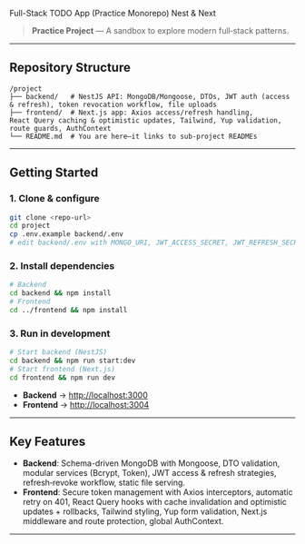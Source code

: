 Full-Stack TODO App (Practice Monorepo) Nest & Next

> **Practice Project** — A sandbox to explore modern full‑stack patterns.

---

## Repository Structure

```
/project
├── backend/   # NestJS API: MongoDB/Mongoose, DTOs, JWT auth (access & refresh), token revocation workflow, file uploads
├── frontend/  # Next.js app: Axios access/refresh handling, React Query caching & optimistic updates, Tailwind, Yup validation, route guards, AuthContext
└── README.md  # You are here—it links to sub‑project READMEs
```

---

## Getting Started

### 1. Clone & configure

```bash
git clone <repo-url>
cd project
cp .env.example backend/.env
# edit backend/.env with MONGO_URI, JWT_ACCESS_SECRET, JWT_REFRESH_SECRET, etc.
```

### 2. Install dependencies

```bash
# Backend
cd backend && npm install
# Frontend
cd ../frontend && npm install
```

### 3. Run in development

```bash
# Start backend (NestJS)
cd backend && npm run start:dev
# Start frontend (Next.js)
cd frontend && npm run dev
```

* **Backend** → [http://localhost:3000](http://localhost:3000)
* **Frontend** → [http://localhost:3004](http://localhost:3004)

---

## Key Features

* **Backend**: Schema-driven MongoDB with Mongoose, DTO validation, modular services (Bcrypt, Token), JWT access & refresh strategies, refresh‑revoke workflow, static file serving.
* **Frontend**: Secure token management with Axios interceptors, automatic retry on 401, React Query hooks with cache invalidation and optimistic updates + rollbacks, Tailwind styling, Yup form validation, Next.js middleware and route protection, global AuthContext.

---

